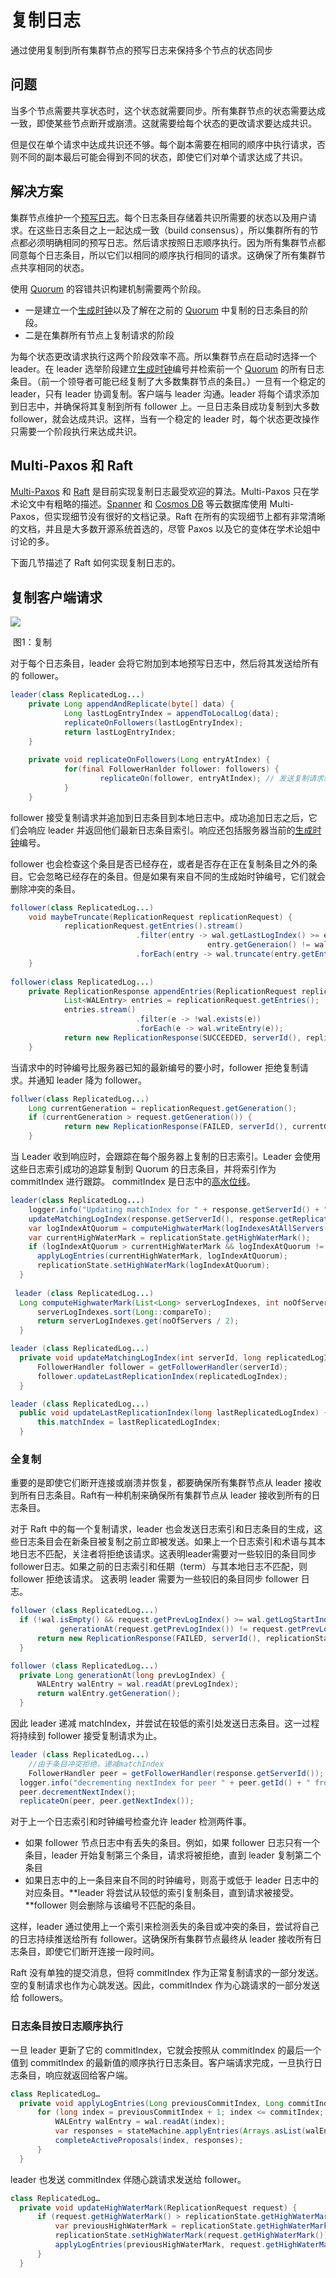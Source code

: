 # 复制日志

通过使用复制到所有集群节点的预写日志来保持多个节点的状态同步

## 问题

当多个节点需要共享状态时，这个状态就需要同步。所有集群节点的状态需要达成一致，即使某些节点断开或崩溃。这就需要给每个状态的更改请求要达成共识。

但是仅在单个请求中达成共识还不够。每个副本需要在相同的顺序中执行请求，否则不同的副本最后可能会得到不同的状态，即使它们对单个请求达成了共识。

## 解决方案

集群节点维护一个[预写日志](Write-Ahead-Log.md)。每个日志条目存储着共识所需要的状态以及用户请求。在这些日志条目之上一起达成一致（build consensus），所以集群所有的节点都必须明确相同的预写日志。然后请求按照日志顺序执行。因为所有集群节点都同意每个日志条目，所以它们以相同的顺序执行相同的请求。这确保了所有集群节点共享相同的状态。

使用 [Quorum](Quorum.md) 的容错共识构建机制需要两个阶段。

- 一是建立一个[生成时钟](Generation-Clock.md)以及了解在之前的 [Quorum](Quorum.md) 中复制的日志条目的阶段。
- 二是在集群所有节点上复制请求的阶段

为每个状态更改请求执行这两个阶段效率不高。所以集群节点在启动时选择一个 leader。在 leader 选举阶段建立[生成时钟](Generation-Clock.md)编号并检索前一个 [Quorum](Quorum.md) 的所有日志条目。（前一个领导者可能已经复制了大多数集群节点的条目。）一旦有一个稳定的 leader，只有 leader 协调复制。客户端与 leader 沟通。leader 将每个请求添加到日志中，并确保将其复制到所有 follower 上。一旦日志条目成功复制到大多数 follower，就会达成共识。这样，当有一个稳定的 leader 时，每个状态更改操作只需要一个阶段执行来达成共识。

## Multi-Paxos 和 Raft

[Multi-Paxos](https://www.youtube.com/watch?v=JEpsBg0AO6o&t=1920s) 和 [Raft](https://raft.github.io/) 是目前实现复制日志最受欢迎的算法。Multi-Paxos 只在学术论文中有粗略的描述。[Spanner](https://cloud.google.com/spanner) 和 [Cosmos DB](https://docs.microsoft.com/en-us/azure/cosmos-db/introduction) 等云数据库使用 Multi-Paxos，但实现细节没有很好的文档记录。Raft 在所有的实现细节上都有非常清晰的文档，并且是大多数开源系统首选的，尽管 Paxos 以及它的变体在学术论姐中讨论的多。

下面几节描述了 Raft 如何实现复制日志的。

## 复制客户端请求

![](../asserts/raft-replication.png)

​																									图1：复制

对于每个日志条目，leader 会将它附加到本地预写日志中，然后将其发送给所有的 follower。

```java
leader(class ReplicatedLog...)
	private Long appendAndReplicate(byte[] data) {
			Long lastLogEntryIndex = appendToLocalLog(data);
			replicateOnFollowers(lastLogEntryIndex);
			return lastLogEntryIndex;
	}
	
	private void replicateOnFollowers(Long entryAtIndex) {
			for(final FollowerHanlder follower: followers) {
					replicateOn(follower, entryAtIndex); // 发送复制请求给follower
			}
	}
```

follower 接受复制请求并追加到日志条目到本地日志中。成功追加日志之后，它们会响应 leader 并返回他们最新日志条目索引。响应还包括服务器当前的[生成时钟](Generation-Clock.md)编号。

follower 也会检查这个条目是否已经存在，或者是否存在正在复制条目之外的条目。它会忽略已经存在的条目。但是如果有来自不同的生成始时钟编号，它们就会删除冲突的条目。

```java
follower(class ReplicatedLog...)
	void maybeTruncate(ReplicationRequest replicationRequest) {
			replicationRequest.getEntries().stream()
							.filter(entry -> wal.getLastLogIndex() >= entry.getEntryIndex() &&
											entry.getGeneraion() != wal.readAt(entry.getEntryIndex()).getGeneration())
							.forEach(entry -> wal.truncate(entry.getEntryIndex()));
	}
	
follower(class ReplicatedLog...)
	private ReplicationResponse appendEntries(ReplicationRequest replicationRequest) {
			List<WALEntry> entries = replicationRequest.getEntries();
			entries.stream()
							.filter(e -> !wal.exists(e))
							.forEach(e -> wal.writeEntry(e));
			return new ReplicationResponse(SUCCEEDED, serverId(), replicationState.getGeneration(), wal.getLastLogIndex());
	}
```

当请求中的时钟编号比服务器已知的最新编号的要小时，follower 拒绝复制请求。并通知 leader 降为 follower。

```java
follwer(class ReplicatedLog...)
	Long currentGeneration = replicationRequest.getGeneration();
	if (currentGeneration > request.getGeneration()) {
			return new ReplicationResponse(FAILED, serverId(), currentGeneration, wal.getLastLogIndex());
	}
```

当 Leader 收到响应时，会跟踪在每个服务器上复制的日志索引。Leader 会使用这些日志索引成功的追踪复制到 Quorum 的日志条目，并将索引作为 commitIndex 进行跟踪。 commitIndex 是日志中的[高水位线](High-Water-Mark.md)。

```java
leader(class ReplicatedLog...)
	logger.info("Updating matchIndex for " + response.getServerId() + " to " + response.getReplicatedLogIndex());
	updateMatchingLogIndex(response.getServerId(), response.getReplicatedLogIndex());
	var logIndexAtQuorum = computeHighwaterMark(logIndexesAtAllServers(), config.numberOfServers());
	var currentHighWaterMark = replicationState.getHighWaterMark();
	if (logIndexAtQuorum > currentHighWaterMark && logIndexAtQuorum != 0) {
      applyLogEntries(currentHighWaterMark, logIndexAtQuorum);
      replicationState.setHighWaterMark(logIndexAtQuorum);
  }
  
 leader (class ReplicatedLog...)
  Long computeHighwaterMark(List<Long> serverLogIndexes, int noOfServers) {
      serverLogIndexes.sort(Long::compareTo);
      return serverLogIndexes.get(noOfServers / 2);
  }

leader (class ReplicatedLog...)
  private void updateMatchingLogIndex(int serverId, long replicatedLogIndex) {
      FollowerHandler follower = getFollowerHandler(serverId);
      follower.updateLastReplicationIndex(replicatedLogIndex);
  }

leader (class ReplicatedLog...)
  public void updateLastReplicationIndex(long lastReplicatedLogIndex) {
      this.matchIndex = lastReplicatedLogIndex;
  }
```

### 全复制

重要的是即使它们断开连接或崩溃并恢复，都要确保所有集群节点从 leader 接收到所有日志条目。Raft有一种机制来确保所有集群节点从 leader 接收到所有的日志条目。

对于 Raft 中的每一个复制请求，leader 也会发送日志索引和日志条目的生成，这些日志条目会在新条目被复制之前立即被发送。如果上一个日志索引和术语与其本地日志不匹配，关注者将拒绝该请求。这表明leader需要对一些较旧的条目同步follower日志。如果之前的日志索引和任期（term）与其本地日志不匹配，则 follower 拒绝该请求。 这表明 leader 需要为一些较旧的条目同步 follower 日志。 

```java
follower (class ReplicatedLog...)
  if (!wal.isEmpty() && request.getPrevLogIndex() >= wal.getLogStartIndex() &&
           generationAt(request.getPrevLogIndex()) != request.getPrevLogGeneration()) {
      return new ReplicationResponse(FAILED, serverId(), replicationState.getGeneration(), wal.getLastLogIndex());
  }

follower (class ReplicatedLog...)
  private Long generationAt(long prevLogIndex) {
      WALEntry walEntry = wal.readAt(prevLogIndex);
      return walEntry.getGeneration();
  }
```

因此 leader 递减 matchIndex，并尝试在较低的索引处发送日志条目。这一过程将持续到 follower 接受复制请求为止。

```java
leader (class ReplicatedLog...) 
	//由于条目冲突拒绝，递减matchIndex
	FollowerHandler peer = getFollowerHandler(response.getServerId());
  logger.info("decrementing nextIndex for peer " + peer.getId() + " from " + peer.getNextIndex());
  peer.decrementNextIndex();
  replicateOn(peer, peer.getNextIndex());
```

对于上一个日志索引和时钟编号检查允许 leader 检测两件事。

- 如果 follower 节点日志中有丢失的条目。例如，如果 follower 日志只有一个条目，leader 开始复制第三个条目，请求将被拒绝，直到 leader 复制第二个条目
- 如果日志中的上一条目来自不同的时钟编号，则高于或低于 leader 日志中的对应条目。**leader 将尝试从较低的索引复制条目，直到请求被接受。**follower 则会删除与该编号不匹配的条目。

这样，leader 通过使用上一个索引来检测丢失的条目或冲突的条目，尝试将自己的日志持续推送给所有 follower。这确保所有集群节点最终从 leader 接收所有日志条目，即使它们断开连接一段时间。

Raft 没有单独的提交消息，但将 commitIndex 作为正常复制请求的一部分发送。空的复制请求也作为心跳发送。因此，commitIndex 作为心跳请求的一部分发送给 followers。

### 日志条目按日志顺序执行

一旦 leader 更新了它的 commitIndex，它就会按照从 commitIndex 的最后一个值到 commitIndex 的最新值的顺序执行日志条目。客户端请求完成，一旦执行日志条目，响应就返回给客户端。

```java
class ReplicatedLog…
  private void applyLogEntries(Long previousCommitIndex, Long commitIndex) {
      for (long index = previousCommitIndex + 1; index <= commitIndex; index++) {
          WALEntry walEntry = wal.readAt(index);
          var responses = stateMachine.applyEntries(Arrays.asList(walEntry));
          completeActiveProposals(index, responses);
      }
  }
```

leader 也发送 commitIndex 伴随心跳请求发送给 follower。

```java
class ReplicatedLog…
  private void updateHighWaterMark(ReplicationRequest request) {
      if (request.getHighWaterMark() > replicationState.getHighWaterMark()) {
          var previousHighWaterMark = replicationState.getHighWaterMark();
          replicationState.setHighWaterMark(request.getHighWaterMark());
          applyLogEntries(previousHighWaterMark, request.getHighWaterMark());
      }
  }
```

